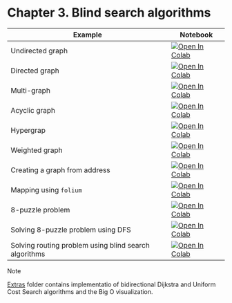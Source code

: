 
#  Chapter 3. Blind search algorithms

| Example  | Notebook  |
|---|---|
| Undirected graph | [![Open In Colab](https://colab.research.google.com/assets/colab-badge.svg)](https://colab.research.google.com/github/Optimization-Algorithms-Book/Code-Listings/blob/main/Chapter%203/Listing%203.1_undirected.ipynb)  |
| Directed graph | [![Open In Colab](https://colab.research.google.com/assets/colab-badge.svg)](https://colab.research.google.com/github/Optimization-Algorithms-Book/Code-Listings/blob/main/Chapter%203/Listing%203.2_directed.ipynb)  |
|Multi-graph | [![Open In Colab](https://colab.research.google.com/assets/colab-badge.svg)](https://colab.research.google.com/github/Optimization-Algorithms-Book/Code-Listings/blob/main/Chapter%203/Listing%203.3_multigraph.ipynb)  |
| Acyclic graph | [![Open In Colab](https://colab.research.google.com/assets/colab-badge.svg)](https://colab.research.google.com/github/Optimization-Algorithms-Book/Code-Listings/blob/main/Chapter%203/Listing%203.4_acyclic.ipynb)  |
| Hypergrap | [![Open In Colab](https://colab.research.google.com/assets/colab-badge.svg)](https://colab.research.google.com/github/Optimization-Algorithms-Book/Code-Listings/blob/main/Chapter%203/Listing%203.5_hypergraph.ipynb)  |
| Weighted graph | [![Open In Colab](https://colab.research.google.com/assets/colab-badge.svg)](https://colab.research.google.com/github/Optimization-Algorithms-Book/Code-Listings/blob/main/Chapter%203/Listing%203.6_weighted_graph.ipynb)  |
| Creating a graph from address | [![Open In Colab](https://colab.research.google.com/assets/colab-badge.svg)](https://colab.research.google.com/github/Optimization-Algorithms-Book/Code-Listings/blob/main/Chapter%203/Listing%203.7_UofT.ipynb)  |
| Mapping using `folium` | [![Open In Colab](https://colab.research.google.com/assets/colab-badge.svg)](https://colab.research.google.com/github/Optimization-Algorithms-Book/Code-Listings/blob/main/Chapter%203/Listing%203.8_folium.ipynb)  |
| 8-puzzle problem | [![Open In Colab](https://colab.research.google.com/assets/colab-badge.svg)](https://colab.research.google.com/github/Optimization-Algorithms-Book/Code-Listings/blob/main/Chapter%203/Listing%203.9_puzzle.ipynb)  |
| Solving 8-puzzle problem using DFS | [![Open In Colab](https://colab.research.google.com/assets/colab-badge.svg)](https://colab.research.google.com/github/Optimization-Algorithms-Book/Code-Listings/blob/main/Chapter%203/Listing%203.10_puzzle_DFS.ipynb)  |
|Solving routing problem using blind search algorithms | [![Open In Colab](https://colab.research.google.com/assets/colab-badge.svg)](https://colab.research.google.com/github/Optimization-Algorithms-Book/Code-Listings/blob/main/Chapter%203/Comparison.ipynb)  |


> [!Note]
> [Extras](https://github.com/Optimization-Algorithms-Book/Code-Listings/tree/main/Chapter%203/Extras) folder contains implementatio  of bidirectional Dijkstra and Uniform Cost Search algorithms and the Big O visualization.